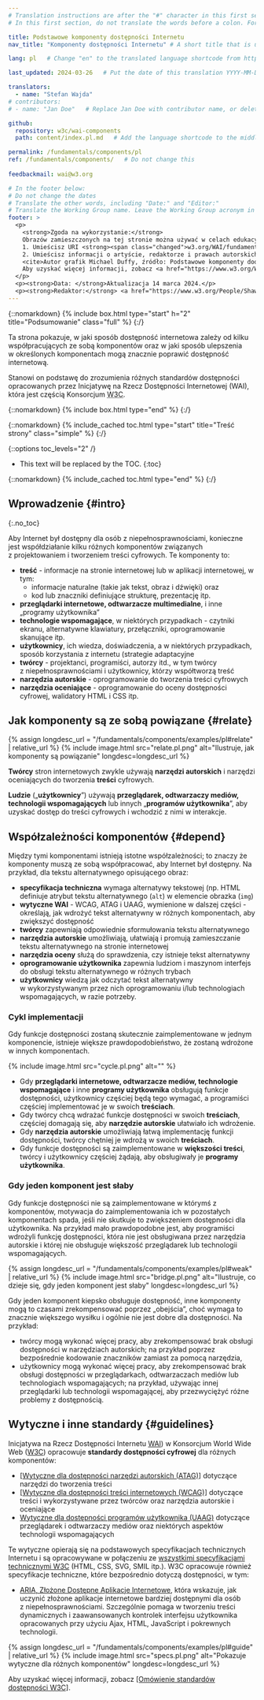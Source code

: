 ```yaml
---
# Translation instructions are after the "#" character in this first section. They are comments that do not show up in the web page. You do not need to translate the instructions after #.
# In this first section, do not translate the words before a colon. For example, do not translate "title:". Do translate the text after "title:"

title: Podstawowe komponenty dostępności Internetu
nav_title: "Komponenty dostępności Internetu" # A short title that is used in the navigation

lang: pl   # Change "en" to the translated language shortcode from https://www.iana.org/assignments/language-subtag-registry/language-subtag-registry

last_updated: 2024-03-26   # Put the date of this translation YYYY-MM-DD (with month in the middle)

translators:
  - name: "Stefan Wajda"
# contributors:
# - name: "Jan Doe"   # Replace Jan Doe with contributor name, or delete this line if none

github:
  repository: w3c/wai-components
  path: content/index.pl.md   # Add the language shortcode to the middle of the filename, for example index.fr.md

permalink: /fundamentals/components/pl 
ref: /fundamentals/components/   # Do not change this
 
feedbackmail: wai@w3.org

# In the footer below:
# Do not change the dates
# Translate the other words, including "Date:" and "Editor:"
# Translate the Working Group name. Leave the Working Group acronym in English.
footer: >
  <p>
    <strong>Zgoda na wykorzystanie:</strong> 
    Obrazów zamieszczonych na tej stronie można używać w celach edukacyjnych i informacyjnych, jeśli:<br> 
    1. Umieścisz URI <strong><span class="changed">w3.org/WAI/fundamentals/components/</span> <em>w widocznym miejscu</em></strong> w pobliżu obrazu, oraz <br>
    2. Umieścisz informacji o artyście, redaktorze i prawach autorskich we wszelkich publikowanych lub zamieszczanych materiałach:<br>
    <cite>Autor grafik Michael Duffy, źródło: Podstawowe komponenty doostępności Internetu. S.L. Henry, ed. Copyright W3C <sup>®</sup> (MIT, ERCIM, Keio, Beihang). w3.org/WAI/fundamentals/components/</cite><br>
    Aby uzyskać więcej informacji, zobacz <a href="https://www.w3.org/WAI/about/using-wai-material/">Using WAI Materials</a>.
  </p>
  <p><strong>Data: </strong>Aktualizacja 14 marca 2024.</p>
  <p><strong>Redaktor:</strong> <a href="https://www.w3.org/People/Shawn">Shawn Lawton Henry</a>. Autor grafik: Michael Duffy.</p>
---
```


{::nomarkdown}
{% include box.html type="start" h="2" title="Podsumowanie" class="full" %}
{:/}

Ta strona pokazuje, w jaki sposób dostępność internetowa zależy od kilku współpracujących ze sobą komponentów oraz w&nbsp;jaki sposób ulepszenia w&nbsp;określonych komponentach mogą znacznie poprawić dostępność internetową.

Stanowi on podstawę do zrozumienia różnych standardów dostępności opracowanych przez Inicjatywę na Rzecz Dostępności Internetowej (WAI), która jest częścią Konsorcjum <abbr title="World Wide Web">W3C</abbr>.

{::nomarkdown}
{% include box.html type="end" %}
{:/}

{::nomarkdown}
{% include_cached toc.html type="start" title="Treść strony" class="simple" %}
{:/}

{::options toc_levels="2" /}

-   This text will be replaced by the TOC.
{:toc}

{::nomarkdown}
{% include_cached toc.html type="end" %}
{:/}


## Wprowadzenie {#intro}
{:.no_toc}

Aby Internet był dostępny dla osób z&nbsp;niepełnosprawnościami, konieczne jest współdziałanie kilku różnych komponentów związanych z&nbsp;projektowaniem i&nbsp;tworzeniem treści cyfrowych. Te komponenty to:

-   **treść** - informacje na stronie internetowej lub w aplikacji internetowej, w tym:
    -   informacje naturalne (takie jak tekst, obraz i dźwięki) oraz
    -   kod lub znaczniki definiujące strukturę, prezentację itp.
-   **przeglądarki internetowe, odtwarzacze multimedialne**, i inne „programy użytkownika”
-   **technologie wspomagające**, w niektórych przypadkach - czytniki ekranu, alternatywne klawiatury, przełączniki, oprogramowanie skanujące itp.
-   **użytkownicy**, ich wiedza, doświadczenia, a w niektórych przypadkach, sposób korzystania z internetu (strategie adaptacyjne
-   **twórcy** - projektanci, programiści, autorzy itd., w tym twórcy z&nbsp;niepełnosprawnościami i&nbsp;użytkownicy, którzy współtworzą treść
-   **narzędzia autorskie** - oprogramowanie do tworzenia treści cyfrowych
-   **narzędzia oceniające** - oprogramowanie do oceny dostępności cyfrowej, walidatory HTML i CSS itp.

## Jak komponenty są ze sobą powiązane {#relate}

{% assign longdesc_url = "/fundamentals/components/examples/pl#relate" | relative_url %}
{% include image.html src="relate.pl.png" alt="Ilustruje, jak komponenty są powiązanie" longdesc=longdesc_url %}

**Twórcy** stron internetowych zwykle używają **narzędzi autorskich** i narzędzi oceniających do tworzenia **treści** cyfrowych.

**Ludzie** („**użytkownicy**”) używają **przeglądarek, odtwarzaczy mediów, technologii wspomagających** lub innych „**programów użytkownika**”, aby uzyskać dostęp do treści cyfrowych i&nbsp;wchodzić z&nbsp;nimi w&nbsp;interakcje.

## Współzależności komponentów {#depend}

Między tymi komponentami istnieją istotne współzależności; to znaczy że komponenty muszą ze sobą współpracować, aby Internet był dostępny. Na przykład, dla tekstu alternatywnego opisującego obraz:

-   **specyfikacja techniczna** wymaga alternatywy tekstowej (np. HTML definiuje atrybut tekstu alternatywnego (`alt`) w elemencie obrazka (`img`)
-   **wytyczne WAI** - WCAG, ATAG i UAAG, wymienione w dalszej części - określają, jak wdrożyć tekst alternatywny w&nbsp;różnych komponentach, aby zwiększyć dostępność
-   **twórcy** zapewniają odpowiednie sformułowania tekstu alternatywnego
-   **narzędzia autorskie** umożliwiają, ułatwiają i promują zamieszczanie tekstu alternatywnego na stronie internetowej
-   **narzędzia oceny** służą do sprawdzenia, czy istnieje tekst alternatywny
-   **oprogramowanie użytkownika** zapewnia ludziom i maszynom interfejs do obsługi tekstu alternatywnego w&nbsp;różnych trybach
-   **użytkownicy** wiedzą jak odczytać tekst alternatywny w&nbsp;wykorzystywanym przez nich oprogramowaniu i/lub technologiach wspomagających, w razie potrzeby.
	  
### Cykl implementacji

Gdy funkcje dostępności zostaną skutecznie zaimplementowane w jednym komponencie, istnieje większe prawdopodobieństwo, że zostaną wdrożone w innych komponentach.

{% include image.html src="cycle.pl.png" alt="" %}

- Gdy **przeglądarki internetowe, odtwarzacze mediów, technologie wspomagające** i inne **programy użytkownika** obsługują funkcje dostępności, użytkownicy częściej będą tego wymagać, a programiści częściej implementować je w swoich **treściach**.
- Gdy twórcy chcą wdrażać funkcje dostępności w swoich **treściach**, częściej domagają się, aby **narzędzie autorskie** ułatwiało ich wdrożenie. 
- Gdy **narzędzia autorskie** umożliwiają łatwą implementację funkcji dostępności, twórcy chętniej je wdrożą w swoich **treściach**. 
- Gdy funkcje dostępności są zaimplementowane w **większości treści**, twórcy i&nbsp;użytkownicy częściej żądają, aby obsługiwały je **programy użytkownika**.

### Gdy jeden komponent jest słaby

Gdy funkcje dostępności nie są zaimplementowane w którymś z komponentów, motywacja do zaimplementowania ich w&nbsp;pozostałych komponentach spada, jeśli nie skutkuje to zwiększeniem dostępności dla użytkownika. Na przykład mało prawdopodobne jest, aby programiści wdrożyli funkcję dostępności, która nie jest obsługiwana przez narzędzia autorskie i której nie obsługuje większość przeglądarek lub technologii wspomagających.

{% assign longdesc_url = "/fundamentals/components/examples/pl#weak" | relative_url %}
{% include image.html src="bridge.pl.png" alt="Ilustruje, co dzieje się, gdy jeden komponent jest słaby" longdesc=longdesc_url %}

Gdy jeden komponent kiepsko obsługuje dostępność, inne komponenty mogą to czasami zrekompensować poprzez „obejścia”, choć wymaga to znacznie większego wysiłku i ogólnie nie jest dobre dla dostępności. Na przykład:

-   twórcy mogą wykonać więcej pracy, aby zrekompensować brak obsługi dostępności w&nbsp;narzędziach autorskich; na przykład poprzez bezpośrednie kodowanie znaczników zamiast za pomocą narzędzia,
-   użytkownicy mogą wykonać więcej pracy, aby zrekompensować  brak obsługi dostępności w przeglądarkach, odtwarzaczach mediów lub technologiach wspomagających; na przykład, używając innej przeglądarki lub technologii wspomagającej, aby przezwyciężyć różne problemy z dostępnością.

## Wytyczne i inne standardy {#guidelines}

Inicjatywa na Rzecz Dostępności Internetu [WAI](https://www.w3.org/WAI/)) w Konsorcjum <span lang="en">World Wide Web</span> ([W3C](https://www.w3.org/)) opracowuje **standardy dostępności cyfrowej** dla różnych komponentów:

-   [[Wytyczne dla dostępności narzędzi autorskich (ATAG)]](/standards-guidelines/atag) dotyczące narzędzi do tworzenia treści
-   [[Wytyczne dla dostępności treści internetowych (WCAG)]](/standards-guidelines/wcag/) dotyczące treści i wykorzystywane przez twórców oraz narzędzia autorskie i oceniające
-   [Wytyczne dla dostępności programów użytkownika (UAAG)](/standards-guidelines/uaag/) dotyczące przeglądarek i odtwarzaczy mediów oraz niektórych aspektów technologii wspomagających

Te wytyczne opierają się na podstawowych specyfikacjach technicznych Internetu i są opracowywane w połączeniu ze <a href="https://www.w3.org/TR/">wszystkimi specyfikacjami technicznymi W3C</a> (HTML, CSS, SVG, SMIL itp.). W3C opracowuje również specyfikacje techniczne, które bezpośrednio dotyczą dostępności, w tym:

- [ARIA, Złożone Dostępne Aplikacje Internetowe](/standards-guidelines/aria/), która wskazuje, jak uczynić złożone aplikacje internetowe bardziej dostępnymi dla osób z&nbsp;niepełnosprawnościami. Szczególnie pomaga w tworzeniu treści dynamicznych i zaawansowanych kontrolek interfejsu użytkownika opracowanych przy użyciu Ajax, HTML, JavaScript i&nbsp;pokrewnych technologii.

{% assign longdesc_url = "/fundamentals/components/examples/pl#guide" | relative_url %}
{% include image.html src="specs.pl.png" alt="Pokazuje wytyczne dla różnych komponentów" longdesc=longdesc_url %}

Aby uzyskać więcej informacji, zobacz [[Omówienie standardów dostępności W3C]](/standards-guidelines/).

